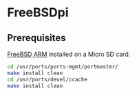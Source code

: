 # FreeBSDpi

## Prerequisites

[FreeBSD ARM](https://mirror.herrbischoff.com/freebsd/releases/ISO-IMAGES/11.0/FreeBSD-11.0-RELEASE-arm-armv6-RPI2.img.xz) installed on a Micro SD card.

```bash
cd /usr/ports/ports-mgmt/portmaster/
make install clean
cd /usr/ports/devel/ccache
make install clean
```
